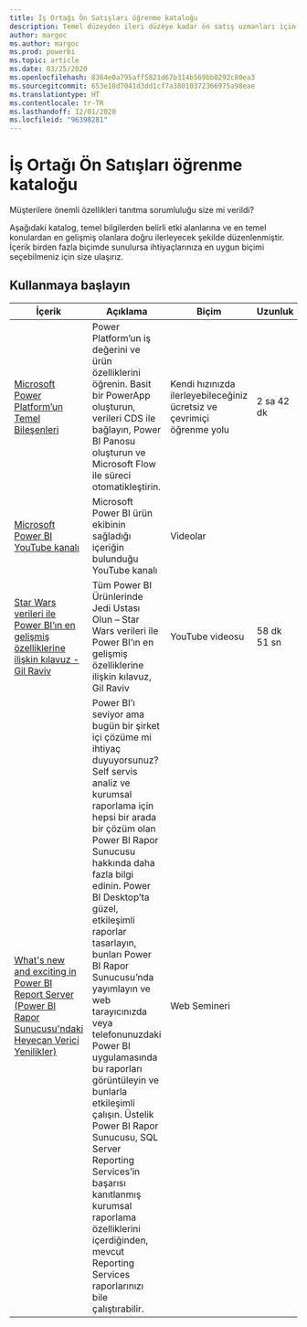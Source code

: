```yaml
---
title: İş Ortağı Ön Satışları öğrenme kataloğu
description: Temel düzeyden ileri düzeye kadar ön satış uzmanları için Power Apps’e yönelik tüm eğitim seçeneklerini bulun.
author: margoc
ms.author: margoc
ms.prod: powerbi
ms.topic: article
ms.date: 03/25/2020
ms.openlocfilehash: 8364e0a795aff5821d67b314b569bb0292c80ea3
ms.sourcegitcommit: 653e18d7041d3dd1cf7a38010372366975a98eae
ms.translationtype: HT
ms.contentlocale: tr-TR
ms.lasthandoff: 12/01/2020
ms.locfileid: "96398281"
---
```

# <a name="partner-pre-sales-learning-catalog"></a>İş Ortağı Ön Satışları öğrenme kataloğu

Müşterilere önemli özellikleri tanıtma sorumluluğu size mi verildi? 

Aşağıdaki katalog, temel bilgilerden belirli etki alanlarına ve en temel konulardan en gelişmiş olanlara doğru ilerleyecek şekilde düzenlenmiştir. İçerik birden fazla biçimde sunulursa ihtiyaçlarınıza en uygun biçimi seçebilmeniz için size ulaşırız.

## <a name="get-started"></a>Kullanmaya başlayın<a name="get-started"></a>
| İçerik  | Açıklama | Biçim  | Uzunluk   |
|-------------------------------------------------------------------------------------------------------------------------------------|-------------------------------------------------------------------------------------------------------------------------------------------------------------------------------------------------------------------------------------------------------------------------------------------------------------------------------------------------------------------------------------------------------------------------------------------------------------------------------------------------------------------------------------------------------------------|---------------------------------------|-------------|
| [Microsoft Power Platform’un Temel Bileşenleri](/learn/paths/power-plat-fundamentals/)   | Power Platform’un iş değerini ve ürün özelliklerini öğrenin. Basit bir PowerApp oluşturun, verileri CDS ile bağlayın, Power BI Panosu oluşturun ve Microsoft Flow ile süreci otomatikleştirin.   | Kendi hızınızda ilerleyebileceğiniz ücretsiz ve çevrimiçi öğrenme yolu | 2 sa 42 dk   |
| [Microsoft Power BI YouTube kanalı](https://www.youtube.com/user/mspowerbi/videos)                                                 | Microsoft Power BI ürün ekibinin sağladığı içeriğin bulunduğu YouTube kanalı  | Videolar |             |
| [Star Wars verileri ile Power BI’ın en gelişmiş özelliklerine ilişkin kılavuz - Gil Raviv](https://www.youtube.com/watch?v=r0Qk5V8dvgg) | Tüm Power BI Ürünlerinde Jedi Ustası Olun – Star Wars verileri ile Power BI’ın en gelişmiş özelliklerine ilişkin kılavuz, Gil Raviv  | YouTube videosu   | 58 dk 51 sn |
| [What's new and exciting in Power BI Report Server (Power BI Rapor Sunucusu'ndaki Heyecan Verici Yenilikler)](https://info.microsoft.com/whats-new-powerbi-report-server-ondemand.html)       | Power BI’ı seviyor ama bugün bir şirket içi çözüme mi ihtiyaç duyuyorsunuz? Self servis analiz ve kurumsal raporlama için hepsi bir arada bir çözüm olan Power BI Rapor Sunucusu hakkında daha fazla bilgi edinin. Power BI Desktop’ta güzel, etkileşimli raporlar tasarlayın, bunları Power BI Rapor Sunucusu’nda yayımlayın ve web tarayıcınızda veya telefonunuzdaki Power BI uygulamasında bu raporları görüntüleyin ve bunlarla etkileşimli çalışın. Üstelik Power BI Rapor Sunucusu, SQL Server Reporting Services’in başarısı kanıtlanmış kurumsal raporlama özelliklerini içerdiğinden, mevcut Reporting Services raporlarınızı bile çalıştırabilir. | Web Semineri   |             |